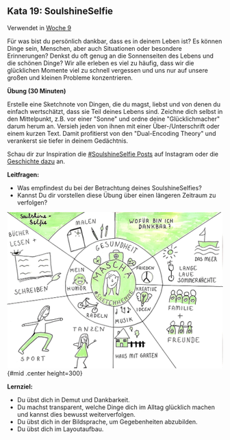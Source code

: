## Kata 19: SoulshineSelfie

Verwendet in [Woche 9](0410_Woche_09.md)

Für was bist du persönlich dankbar, dass es in deinem Leben ist? Es können Dinge sein, Menschen, aber auch Situationen oder besondere Erinnerungen? Denkst du oft genug an die Sonnenseiten des Lebens und die schönen Dinge? Wir alle erleben es viel zu häufig, dass wir die glücklichen Momente viel zu schnell vergessen und uns nur auf unsere großen und kleinen Probleme konzentrieren.

**Übung (30 Minuten)**

Erstelle eine Sketchnote von Dingen, die du magst, liebst und von denen du einfach wertschätzt, dass sie Teil deines Lebens sind. Zeichne dich selbst in den Mittelpunkt, z.B. vor einer "Sonne" und ordne deine "Glücklichmacher" darum herum an. Versieh jeden von ihnen mit einer Über-/Unterschrift oder einem kurzen Text. Damit profitierst von den "Dual-Encoding Theory" und verankerst sie tiefer in deinem Gedächtnis. 

Schau dir zur Inspiration die [#SoulshineSelfie Posts](https://www.instagram.com/explore/tags/soulshinekalender/) auf Instagram oder die [Geschichte dazu](http://www.vizworks.de/soulshine-kalender/) an. 

**Leitfragen:**

- Was empfindest du bei der Betrachtung deines SoulshineSelfies?
- Kannst Du dir vorstellen diese Übung über einen längeren Zeitraum zu verfolgen?

![SoulshineSelfie by @sketchhenne CC-BY](sketchnotes/soulshineselfie.jpg){#mid .center height=300}

**Lernziel:**

- Du übst dich in Demut und Dankbarkeit.
- Du machst transparent, welche Dinge dich im Alltag glücklich machen und kannst dies bewusst weiterverfolgen.
- Du übst dich in der Bildsprache, um Gegebenheiten abzubilden.
- Du übst dich im Layoutaufbau.
